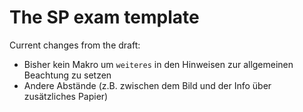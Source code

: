 # The SP exam template

Current changes from the draft:

* Bisher kein Makro um `weiteres` in den Hinweisen zur allgemeinen Beachtung zu setzen
* Andere Abstände (z.B. zwischen dem Bild und der Info über zusätzliches Papier)